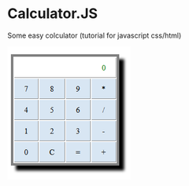 # Calculator.JS
Some easy colculator (tutorial for javascript css/html)

![Screenshot](https://github.com/avedensky/Easy-Calculator/raw/master/res/calc.png)
